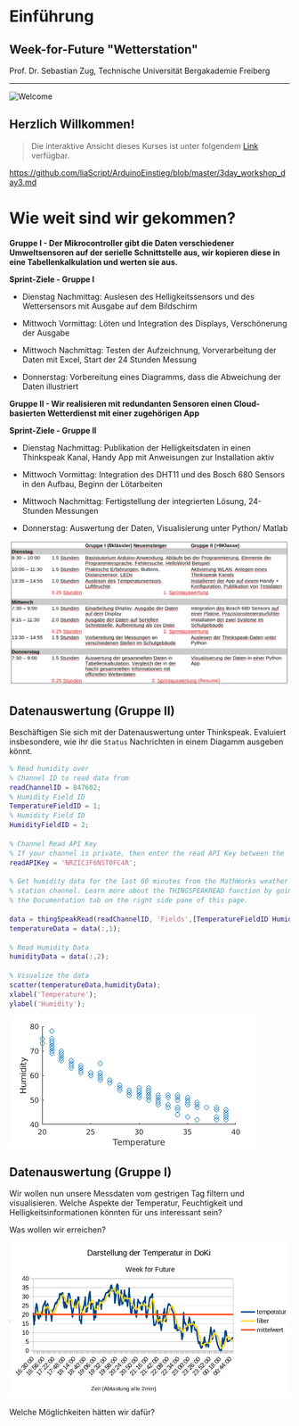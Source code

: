 <!--

author:   Sebastian Zug & André Dietrich
email:    zug@ovgu.de   & andre.dietrich@ovgu.de
version:  0.0.1
language: de
narrator: Deutsch Female

link:     https://cdnjs.cloudflare.com/ajax/libs/animate.css/3.7.0/animate.min.css

import: https://raw.githubusercontent.com/LiaTemplates/Rextester/master/README.md
import: https://raw.githubusercontent.com/LiaTemplates/WebDev/master/README.md
import: https://raw.githubusercontent.com/LiaTemplates/NetSwarm-Simulator/master/README.md
-->


# Einführung

<h2>Week-for-Future "Wetterstation"</h2>

Prof. Dr. Sebastian Zug,
Technische Universität Bergakademie Freiberg

------------------------------

![Welcome](images/WorkingDesk.jpg "Experiments")<!-- width="80%" -->

<h2>Herzlich Willkommen!</h2>

> Die interaktive Ansicht dieses Kurses ist unter folgendem [Link](https://liascript.github.io/course/?https://raw.githubusercontent.com/liaScript/ArduinoEinstieg/master/3day_workshop_day3.md#1) verfügbar.

https://github.com/liaScript/ArduinoEinstieg/blob/master/3day_workshop_day3.md

# Wie weit sind wir gekommen?

**Gruppe I - Der Mikrocontroller gibt die Daten verschiedener Umweltsensoren auf der serielle Schnittstelle aus, wir kopieren diese in eine Tabellenkalkulation und werten sie aus.**


**Sprint-Ziele - Gruppe I**

+ Dienstag Nachmittag: Auslesen des Helligkeitssensors und des Wettersensors mit Ausgabe auf dem Bildschirm

+ Mittwoch Vormittag: Löten und Integration des Displays, Verschönerung der Ausgabe

+ Mittwoch Nachmittag: Testen der Aufzeichnung, Vorverarbeitung der Daten mit Excel, Start der 24 Stunden Messung

+ Donnerstag: Vorbereitung eines Diagramms, dass die Abweichung der Daten illustriert



**Gruppe II - Wir realisieren mit redundanten Sensoren einen Cloud-basierten Wetterdienst mit einer zugehörigen App**

**Sprint-Ziele - Gruppe II**

+ Dienstag Nachmittag: Publikation der Helligkeitsdaten in einen Thinkspeak Kanal, Handy App mit Anweisungen zur Installation aktiv

+ Mittwoch Vormittag: Integration des DHT11 und des Bosch 680 Sensors in den Aufbau, Beginn der Lötarbeiten

+ Mittwoch Nachmittag: Fertigstellung der integrierten Lösung, 24-Stunden Messungen

+ Donnerstag: Auswertung der Daten, Visualisierung unter Python/ Matlab


![Vorgehen](images/VorhabenWfF.png)<!-- width="100%" -->

## Datenauswertung (Gruppe II)

Beschäftigen Sie sich mit der Datenauswertung unter Thinkspeak. Evaluiert
insbesondere, wie ihr die `Status` Nachrichten in einem Diagamm ausgeben könnt.

```Matlab
% Read humidity over
% Channel ID to read data from
readChannelID = 847602;
% Humidity Field ID
TemperatureFieldID = 1;
% Humidity Field ID
HumidityFieldID = 2;

% Channel Read API Key
% If your channel is private, then enter the read API Key between the '' below:
readAPIKey = 'NRZIC3F6NST0FC4R';

% Get humidity data for the last 60 minutes from the MathWorks weather
% station channel. Learn more about the THINGSPEAKREAD function by going to
% the Documentation tab on the right side pane of this page.

data = thingSpeakRead(readChannelID, 'Fields',[TemperatureFieldID HumidityFieldID], 'NumPoints', 1000,'ReadKey',readAPIKey);
temperatureData = data(:,1);

% Read Humidity Data
humidityData = data(:,2);

% Visualize the data
scatter(temperatureData,humidityData);
xlabel('Temperature');
ylabel('Humidity');
```

![Vorgehen](images/KorrelationsDiagram.png)<!-- width="80%" -->

## Datenauswertung (Gruppe I)

Wir wollen nun unsere Messdaten vom gestrigen Tag filtern und visualisieren.
Welche Aspekte der Temperatur, Feuchtigkeit und Helligkeitsinformationen
könnten für uns interessant sein?

Was wollen wir erreichen?

![Vorgehen](images/TemperaturDiagram.png)<!-- width="80%" -->

Welche Möglichkeiten hätten wir dafür?
